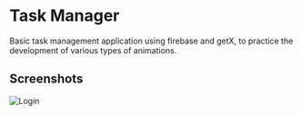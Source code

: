 # Task Manager 

Basic task management application using firebase and getX, to practice the development of various types of animations.


## Screenshots

![Login](assets/readme_images/login.gif?raw=true "Theme 1")